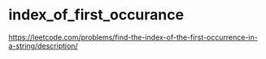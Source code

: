 # index_of_first_occurance
https://leetcode.com/problems/find-the-index-of-the-first-occurrence-in-a-string/description/
